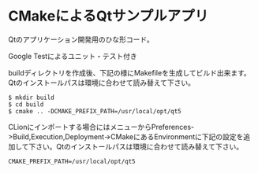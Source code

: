 # CMakeによるQtサンプルアプリ

Qtのアプリケーション開発用のひな形コード。

Google Testによるユニット・テスト付き

buildディレクトリを作成後、下記の様にMakefileを生成してビルド出来ます。Qtのインストールパスは環境に合わせて読み替えて下さい。

```
$ mkdir build
$ cd build
$ cmake .. -DCMAKE_PREFIX_PATH=/usr/local/opt/qt5
```

CLionにインポートする場合にはメニューからPreferences->Build,Execution,Deployment->CMakeにあるEnvironmentに下記の設定を追加して下さい。Qtのインストールパスは環境に合わせて読み替えて下さい。

```
CMAKE_PREFIX_PATH=/usr/local/opt/qt5
```
